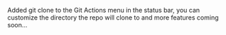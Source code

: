 Added git clone to the Git Actions menu in the status bar, you can customize the directory the repo will clone to and more features coming soon...
